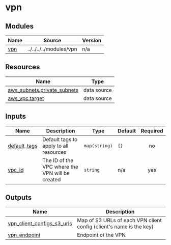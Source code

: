 # vpn

<!-- BEGIN_TF_DOCS -->
## Modules

| Name | Source | Version |
|------|--------|---------|
| <a name="module_vpn"></a> [vpn](#module\_vpn) | ../../../../modules/vpn | n/a |
## Resources

| Name | Type |
|------|------|
| [aws_subnets.private_subnets](https://registry.terraform.io/providers/hashicorp/aws/latest/docs/data-sources/subnets) | data source |
| [aws_vpc.target](https://registry.terraform.io/providers/hashicorp/aws/latest/docs/data-sources/vpc) | data source |
## Inputs

| Name | Description | Type | Default | Required |
|------|-------------|------|---------|:--------:|
| <a name="input_default_tags"></a> [default\_tags](#input\_default\_tags) | Default tags to apply to all resources | `map(string)` | `{}` | no |
| <a name="input_vpc_id"></a> [vpc\_id](#input\_vpc\_id) | The ID of the VPC where the VPN will be created | `string` | n/a | yes |
## Outputs

| Name | Description |
|------|-------------|
| <a name="output_vpn_client_configs_s3_urls"></a> [vpn\_client\_configs\_s3\_urls](#output\_vpn\_client\_configs\_s3\_urls) | Map of S3 URLs of each VPN client config (client's name is the key) |
| <a name="output_vpn_endpoint"></a> [vpn\_endpoint](#output\_vpn\_endpoint) | Endpoint of the VPN |
<!-- END_TF_DOCS -->
